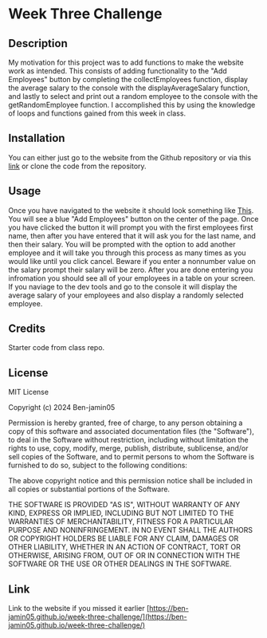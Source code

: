 # Week Three Challenge

## Description

My motivation for this project was to add functions to make the website work as intended. This consists of adding functionality to the "Add Employees" button by completing the collectEmployees function, display the average salary to the console with the displayAverageSalary function, and lastly to select and print out a random employee to the console with the getRandomEmployee function. I accomplished this by using the knowledge of loops and functions gained from this week in class. 

## Installation

You can either just go to the website from the Github repository or via this [link](https://ben-jamin05.github.io/week-three-challenge/) or clone the code from the repository. 

## Usage

Once you have navigated to the website it should look something like [This](./assets/images/Screenshot%202024-04-18%20at%209.19.51 PM.png). You will see a blue "Add Employees" button on the center of the page. Once you have clicked the button it will prompt you with the first employees first name, then after you have entered that it will ask you for the last name, and then their salary. You will be prompted with the option to add another employee and it will take you through this process as many times as you would like until you click cancel. Beware if you enter a nonnumber value on the salary prompt their salary will be zero. After you are done entering you infromation you should see all of your employees in a table on your screen. If you naviage to the dev tools and go to the console it will display the average salary of your employees and also display a randomly selected employee.

## Credits 

Starter code from class repo.

## License

MIT License

Copyright (c) 2024 Ben-jamin05

Permission is hereby granted, free of charge, to any person obtaining a copy
of this software and associated documentation files (the "Software"), to deal
in the Software without restriction, including without limitation the rights
to use, copy, modify, merge, publish, distribute, sublicense, and/or sell
copies of the Software, and to permit persons to whom the Software is
furnished to do so, subject to the following conditions:

The above copyright notice and this permission notice shall be included in all
copies or substantial portions of the Software.

THE SOFTWARE IS PROVIDED "AS IS", WITHOUT WARRANTY OF ANY KIND, EXPRESS OR
IMPLIED, INCLUDING BUT NOT LIMITED TO THE WARRANTIES OF MERCHANTABILITY,
FITNESS FOR A PARTICULAR PURPOSE AND NONINFRINGEMENT. IN NO EVENT SHALL THE
AUTHORS OR COPYRIGHT HOLDERS BE LIABLE FOR ANY CLAIM, DAMAGES OR OTHER
LIABILITY, WHETHER IN AN ACTION OF CONTRACT, TORT OR OTHERWISE, ARISING FROM,
OUT OF OR IN CONNECTION WITH THE SOFTWARE OR THE USE OR OTHER DEALINGS IN THE
SOFTWARE.



## Link

Link to the website if you missed it earlier [https://ben-jamin05.github.io/week-three-challenge/](https://ben-jamin05.github.io/week-three-challenge/)